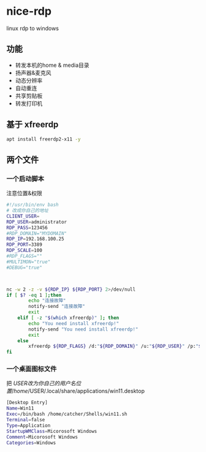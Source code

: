 # nice-rdp
linux rdp to windows
## 功能
- 转发本机的home & media目录
- 扬声器&麦克风
- 动态分辨率
- 自动重连
- 共享剪贴板
- 转发打印机
## 基于 xfreerdp 
```bash
apt install freerdp2-x11 -y
```

## 两个文件
### 一个启动脚本
注意位置&权限
```bash
#!/usr/bin/env bash
# 改成你自己的地址  
CLIENT_USER=
RDP_USER=administrator
RDP_PASS=123456
#RDP_DOMAIN="MYDOMAIN"
RDP_IP=192.168.100.25
RDP_PORT=3389
RDP_SCALE=100
#RDP_FLAGS=""
#MULTIMON="true"
#DEBUG="true"



nc -w 2 -z -v ${RDP_IP} ${RDP_PORT} 2>/dev/null
if [ $? -eq 1 ];then
        echo "连接故障"
		notify-send "连接故障"
		exit 
    elif [ -z "$(which xfreerdp)" ]; then
		echo "You need install xfreerdp!"
		notify-send "You need install xfreerdp!"
		exit
	else
		xfreerdp ${RDP_FLAGS} /d:"${RDP_DOMAIN}" /u:"${RDP_USER}" /p:"${RDP_PASS}" /v:${RDP_IP}:${RDP_PORT} /scale:${RDP_SCALE} /size:70%h60%w /drive:media,/media/${CLIENT_USER} /dynamic-resolution +clipboard +auto-reconnect +home-drive +aero /printer /sound /microphone /cert-ignore /wm-class:"Microsoft Windows" 1> /dev/null 2>&1 &
fi
```
### 一个桌面图标文件
把 $USER 改为你自己的用户名
位置 /home/$USER/.local/share/applications/win11.desktop
```bash
[Desktop Entry]
Name=Win11
Exec=/bin/bash /home/catcher/Shells/win11.sh
Terminal=false
Type=Application
StartupWMClass=Micorosoft Windows
Comment=Micorosoft Windows
Categories=Windows
```
